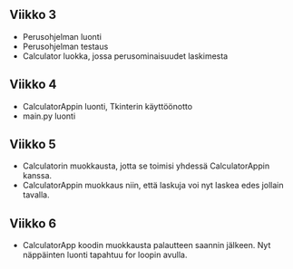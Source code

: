 ## Viikko 3

- Perusohjelman luonti
- Perusohjelman testaus
- Calculator luokka, jossa perusominaisuudet laskimesta


## Viikko 4

- CalculatorAppin luonti, Tkinterin käyttöönotto
- main.py luonti


## Viikko 5

- Calculatorin muokkausta, jotta se toimisi yhdessä CalculatorAppin kanssa.
- CalculatorAppin muokkaus niin, että laskuja voi nyt laskea edes jollain tavalla.


## Viikko 6

- CalculatorApp koodin muokkausta palautteen saannin jälkeen. Nyt näppäinten luonti tapahtuu for loopin avulla.


